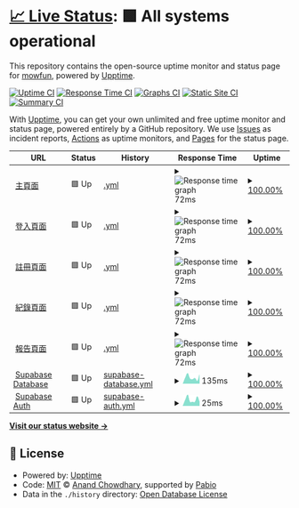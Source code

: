 # [📈 Live Status](https://mowfun.github.io/upptime): <!--live status--> **🟩 All systems operational**

This repository contains the open-source uptime monitor and status page for [mowfun](https://mowfun.github.io/upptime), powered by [Upptime](https://github.com/upptime/upptime).

[![Uptime CI](https://github.com/mowfun/upptime/workflows/Uptime%20CI/badge.svg)](https://github.com/mowfun/upptime/actions?query=workflow%3A%22Uptime+CI%22)
[![Response Time CI](https://github.com/mowfun/upptime/workflows/Response%20Time%20CI/badge.svg)](https://github.com/mowfun/upptime/actions?query=workflow%3A%22Response+Time+CI%22)
[![Graphs CI](https://github.com/mowfun/upptime/workflows/Graphs%20CI/badge.svg)](https://github.com/mowfun/upptime/actions?query=workflow%3A%22Graphs+CI%22)
[![Static Site CI](https://github.com/mowfun/upptime/workflows/Static%20Site%20CI/badge.svg)](https://github.com/mowfun/upptime/actions?query=workflow%3A%22Static+Site+CI%22)
[![Summary CI](https://github.com/mowfun/upptime/workflows/Summary%20CI/badge.svg)](https://github.com/mowfun/upptime/actions?query=workflow%3A%22Summary+CI%22)

With [Upptime](https://upptime.js.org), you can get your own unlimited and free uptime monitor and status page, powered entirely by a GitHub repository. We use [Issues](https://github.com/mowfun/upptime/issues) as incident reports, [Actions](https://github.com/mowfun/upptime/actions) as uptime monitors, and [Pages](https://mowfun.github.io/upptime) for the status page.

<!--start: status pages-->
<!-- This summary is generated by Upptime (https://github.com/upptime/upptime) -->
<!-- Do not edit this manually, your changes will be overwritten -->
<!-- prettier-ignore -->
| URL | Status | History | Response Time | Uptime |
| --- | ------ | ------- | ------------- | ------ |
| <img alt="" src="https://raw.githubusercontent.com/upptime/upptime/master/assets/upptime-icon.svg" height="13"> [主頁面](https://mowfun.app) | 🟩 Up | [.yml](https://github.com/tzumowfun/mowfun/commits/HEAD/history/.yml) | <details><summary><img alt="Response time graph" src="./graphs//response-time-week.png" height="20"> 72ms</summary><br><a href="https://tzumowfun.github.io/mowfun/history/"><img alt="Response time 73" src="https://img.shields.io/endpoint?url=https%3A%2F%2Fraw.githubusercontent.com%2Ftzumowfun%2Fmowfun%2FHEAD%2Fapi%2F%2Fresponse-time.json"></a><br><a href="https://tzumowfun.github.io/mowfun/history/"><img alt="24-hour response time 68" src="https://img.shields.io/endpoint?url=https%3A%2F%2Fraw.githubusercontent.com%2Ftzumowfun%2Fmowfun%2FHEAD%2Fapi%2F%2Fresponse-time-day.json"></a><br><a href="https://tzumowfun.github.io/mowfun/history/"><img alt="7-day response time 72" src="https://img.shields.io/endpoint?url=https%3A%2F%2Fraw.githubusercontent.com%2Ftzumowfun%2Fmowfun%2FHEAD%2Fapi%2F%2Fresponse-time-week.json"></a><br><a href="https://tzumowfun.github.io/mowfun/history/"><img alt="30-day response time 73" src="https://img.shields.io/endpoint?url=https%3A%2F%2Fraw.githubusercontent.com%2Ftzumowfun%2Fmowfun%2FHEAD%2Fapi%2F%2Fresponse-time-month.json"></a><br><a href="https://tzumowfun.github.io/mowfun/history/"><img alt="1-year response time 73" src="https://img.shields.io/endpoint?url=https%3A%2F%2Fraw.githubusercontent.com%2Ftzumowfun%2Fmowfun%2FHEAD%2Fapi%2F%2Fresponse-time-year.json"></a></details> | <details><summary><a href="https://tzumowfun.github.io/mowfun/history/">100.00%</a></summary><a href="https://tzumowfun.github.io/mowfun/history/"><img alt="All-time uptime 99.72%" src="https://img.shields.io/endpoint?url=https%3A%2F%2Fraw.githubusercontent.com%2Ftzumowfun%2Fmowfun%2FHEAD%2Fapi%2F%2Fuptime.json"></a><br><a href="https://tzumowfun.github.io/mowfun/history/"><img alt="24-hour uptime 100.00%" src="https://img.shields.io/endpoint?url=https%3A%2F%2Fraw.githubusercontent.com%2Ftzumowfun%2Fmowfun%2FHEAD%2Fapi%2F%2Fuptime-day.json"></a><br><a href="https://tzumowfun.github.io/mowfun/history/"><img alt="7-day uptime 100.00%" src="https://img.shields.io/endpoint?url=https%3A%2F%2Fraw.githubusercontent.com%2Ftzumowfun%2Fmowfun%2FHEAD%2Fapi%2F%2Fuptime-week.json"></a><br><a href="https://tzumowfun.github.io/mowfun/history/"><img alt="30-day uptime 100.00%" src="https://img.shields.io/endpoint?url=https%3A%2F%2Fraw.githubusercontent.com%2Ftzumowfun%2Fmowfun%2FHEAD%2Fapi%2F%2Fuptime-month.json"></a><br><a href="https://tzumowfun.github.io/mowfun/history/"><img alt="1-year uptime 99.72%" src="https://img.shields.io/endpoint?url=https%3A%2F%2Fraw.githubusercontent.com%2Ftzumowfun%2Fmowfun%2FHEAD%2Fapi%2F%2Fuptime-year.json"></a></details>
| <img alt="" src="https://raw.githubusercontent.com/upptime/upptime/master/assets/upptime-icon.svg" height="13"> [登入頁面](https://mowfun.app/login) | 🟩 Up | [.yml](https://github.com/tzumowfun/mowfun/commits/HEAD/history/.yml) | <details><summary><img alt="Response time graph" src="./graphs//response-time-week.png" height="20"> 72ms</summary><br><a href="https://tzumowfun.github.io/mowfun/history/"><img alt="Response time 73" src="https://img.shields.io/endpoint?url=https%3A%2F%2Fraw.githubusercontent.com%2Ftzumowfun%2Fmowfun%2FHEAD%2Fapi%2F%2Fresponse-time.json"></a><br><a href="https://tzumowfun.github.io/mowfun/history/"><img alt="24-hour response time 68" src="https://img.shields.io/endpoint?url=https%3A%2F%2Fraw.githubusercontent.com%2Ftzumowfun%2Fmowfun%2FHEAD%2Fapi%2F%2Fresponse-time-day.json"></a><br><a href="https://tzumowfun.github.io/mowfun/history/"><img alt="7-day response time 72" src="https://img.shields.io/endpoint?url=https%3A%2F%2Fraw.githubusercontent.com%2Ftzumowfun%2Fmowfun%2FHEAD%2Fapi%2F%2Fresponse-time-week.json"></a><br><a href="https://tzumowfun.github.io/mowfun/history/"><img alt="30-day response time 73" src="https://img.shields.io/endpoint?url=https%3A%2F%2Fraw.githubusercontent.com%2Ftzumowfun%2Fmowfun%2FHEAD%2Fapi%2F%2Fresponse-time-month.json"></a><br><a href="https://tzumowfun.github.io/mowfun/history/"><img alt="1-year response time 73" src="https://img.shields.io/endpoint?url=https%3A%2F%2Fraw.githubusercontent.com%2Ftzumowfun%2Fmowfun%2FHEAD%2Fapi%2F%2Fresponse-time-year.json"></a></details> | <details><summary><a href="https://tzumowfun.github.io/mowfun/history/">100.00%</a></summary><a href="https://tzumowfun.github.io/mowfun/history/"><img alt="All-time uptime 99.72%" src="https://img.shields.io/endpoint?url=https%3A%2F%2Fraw.githubusercontent.com%2Ftzumowfun%2Fmowfun%2FHEAD%2Fapi%2F%2Fuptime.json"></a><br><a href="https://tzumowfun.github.io/mowfun/history/"><img alt="24-hour uptime 100.00%" src="https://img.shields.io/endpoint?url=https%3A%2F%2Fraw.githubusercontent.com%2Ftzumowfun%2Fmowfun%2FHEAD%2Fapi%2F%2Fuptime-day.json"></a><br><a href="https://tzumowfun.github.io/mowfun/history/"><img alt="7-day uptime 100.00%" src="https://img.shields.io/endpoint?url=https%3A%2F%2Fraw.githubusercontent.com%2Ftzumowfun%2Fmowfun%2FHEAD%2Fapi%2F%2Fuptime-week.json"></a><br><a href="https://tzumowfun.github.io/mowfun/history/"><img alt="30-day uptime 100.00%" src="https://img.shields.io/endpoint?url=https%3A%2F%2Fraw.githubusercontent.com%2Ftzumowfun%2Fmowfun%2FHEAD%2Fapi%2F%2Fuptime-month.json"></a><br><a href="https://tzumowfun.github.io/mowfun/history/"><img alt="1-year uptime 99.72%" src="https://img.shields.io/endpoint?url=https%3A%2F%2Fraw.githubusercontent.com%2Ftzumowfun%2Fmowfun%2FHEAD%2Fapi%2F%2Fuptime-year.json"></a></details>
| <img alt="" src="https://raw.githubusercontent.com/upptime/upptime/master/assets/upptime-icon.svg" height="13"> [註冊頁面](https://mowfun.app/signup) | 🟩 Up | [.yml](https://github.com/tzumowfun/mowfun/commits/HEAD/history/.yml) | <details><summary><img alt="Response time graph" src="./graphs//response-time-week.png" height="20"> 72ms</summary><br><a href="https://tzumowfun.github.io/mowfun/history/"><img alt="Response time 73" src="https://img.shields.io/endpoint?url=https%3A%2F%2Fraw.githubusercontent.com%2Ftzumowfun%2Fmowfun%2FHEAD%2Fapi%2F%2Fresponse-time.json"></a><br><a href="https://tzumowfun.github.io/mowfun/history/"><img alt="24-hour response time 68" src="https://img.shields.io/endpoint?url=https%3A%2F%2Fraw.githubusercontent.com%2Ftzumowfun%2Fmowfun%2FHEAD%2Fapi%2F%2Fresponse-time-day.json"></a><br><a href="https://tzumowfun.github.io/mowfun/history/"><img alt="7-day response time 72" src="https://img.shields.io/endpoint?url=https%3A%2F%2Fraw.githubusercontent.com%2Ftzumowfun%2Fmowfun%2FHEAD%2Fapi%2F%2Fresponse-time-week.json"></a><br><a href="https://tzumowfun.github.io/mowfun/history/"><img alt="30-day response time 73" src="https://img.shields.io/endpoint?url=https%3A%2F%2Fraw.githubusercontent.com%2Ftzumowfun%2Fmowfun%2FHEAD%2Fapi%2F%2Fresponse-time-month.json"></a><br><a href="https://tzumowfun.github.io/mowfun/history/"><img alt="1-year response time 73" src="https://img.shields.io/endpoint?url=https%3A%2F%2Fraw.githubusercontent.com%2Ftzumowfun%2Fmowfun%2FHEAD%2Fapi%2F%2Fresponse-time-year.json"></a></details> | <details><summary><a href="https://tzumowfun.github.io/mowfun/history/">100.00%</a></summary><a href="https://tzumowfun.github.io/mowfun/history/"><img alt="All-time uptime 99.72%" src="https://img.shields.io/endpoint?url=https%3A%2F%2Fraw.githubusercontent.com%2Ftzumowfun%2Fmowfun%2FHEAD%2Fapi%2F%2Fuptime.json"></a><br><a href="https://tzumowfun.github.io/mowfun/history/"><img alt="24-hour uptime 100.00%" src="https://img.shields.io/endpoint?url=https%3A%2F%2Fraw.githubusercontent.com%2Ftzumowfun%2Fmowfun%2FHEAD%2Fapi%2F%2Fuptime-day.json"></a><br><a href="https://tzumowfun.github.io/mowfun/history/"><img alt="7-day uptime 100.00%" src="https://img.shields.io/endpoint?url=https%3A%2F%2Fraw.githubusercontent.com%2Ftzumowfun%2Fmowfun%2FHEAD%2Fapi%2F%2Fuptime-week.json"></a><br><a href="https://tzumowfun.github.io/mowfun/history/"><img alt="30-day uptime 100.00%" src="https://img.shields.io/endpoint?url=https%3A%2F%2Fraw.githubusercontent.com%2Ftzumowfun%2Fmowfun%2FHEAD%2Fapi%2F%2Fuptime-month.json"></a><br><a href="https://tzumowfun.github.io/mowfun/history/"><img alt="1-year uptime 99.72%" src="https://img.shields.io/endpoint?url=https%3A%2F%2Fraw.githubusercontent.com%2Ftzumowfun%2Fmowfun%2FHEAD%2Fapi%2F%2Fuptime-year.json"></a></details>
| <img alt="" src="https://raw.githubusercontent.com/upptime/upptime/master/assets/upptime-icon.svg" height="13"> [紀錄頁面](https://mowfun.app/log) | 🟩 Up | [.yml](https://github.com/tzumowfun/mowfun/commits/HEAD/history/.yml) | <details><summary><img alt="Response time graph" src="./graphs//response-time-week.png" height="20"> 72ms</summary><br><a href="https://tzumowfun.github.io/mowfun/history/"><img alt="Response time 73" src="https://img.shields.io/endpoint?url=https%3A%2F%2Fraw.githubusercontent.com%2Ftzumowfun%2Fmowfun%2FHEAD%2Fapi%2F%2Fresponse-time.json"></a><br><a href="https://tzumowfun.github.io/mowfun/history/"><img alt="24-hour response time 68" src="https://img.shields.io/endpoint?url=https%3A%2F%2Fraw.githubusercontent.com%2Ftzumowfun%2Fmowfun%2FHEAD%2Fapi%2F%2Fresponse-time-day.json"></a><br><a href="https://tzumowfun.github.io/mowfun/history/"><img alt="7-day response time 72" src="https://img.shields.io/endpoint?url=https%3A%2F%2Fraw.githubusercontent.com%2Ftzumowfun%2Fmowfun%2FHEAD%2Fapi%2F%2Fresponse-time-week.json"></a><br><a href="https://tzumowfun.github.io/mowfun/history/"><img alt="30-day response time 73" src="https://img.shields.io/endpoint?url=https%3A%2F%2Fraw.githubusercontent.com%2Ftzumowfun%2Fmowfun%2FHEAD%2Fapi%2F%2Fresponse-time-month.json"></a><br><a href="https://tzumowfun.github.io/mowfun/history/"><img alt="1-year response time 73" src="https://img.shields.io/endpoint?url=https%3A%2F%2Fraw.githubusercontent.com%2Ftzumowfun%2Fmowfun%2FHEAD%2Fapi%2F%2Fresponse-time-year.json"></a></details> | <details><summary><a href="https://tzumowfun.github.io/mowfun/history/">100.00%</a></summary><a href="https://tzumowfun.github.io/mowfun/history/"><img alt="All-time uptime 99.72%" src="https://img.shields.io/endpoint?url=https%3A%2F%2Fraw.githubusercontent.com%2Ftzumowfun%2Fmowfun%2FHEAD%2Fapi%2F%2Fuptime.json"></a><br><a href="https://tzumowfun.github.io/mowfun/history/"><img alt="24-hour uptime 100.00%" src="https://img.shields.io/endpoint?url=https%3A%2F%2Fraw.githubusercontent.com%2Ftzumowfun%2Fmowfun%2FHEAD%2Fapi%2F%2Fuptime-day.json"></a><br><a href="https://tzumowfun.github.io/mowfun/history/"><img alt="7-day uptime 100.00%" src="https://img.shields.io/endpoint?url=https%3A%2F%2Fraw.githubusercontent.com%2Ftzumowfun%2Fmowfun%2FHEAD%2Fapi%2F%2Fuptime-week.json"></a><br><a href="https://tzumowfun.github.io/mowfun/history/"><img alt="30-day uptime 100.00%" src="https://img.shields.io/endpoint?url=https%3A%2F%2Fraw.githubusercontent.com%2Ftzumowfun%2Fmowfun%2FHEAD%2Fapi%2F%2Fuptime-month.json"></a><br><a href="https://tzumowfun.github.io/mowfun/history/"><img alt="1-year uptime 99.72%" src="https://img.shields.io/endpoint?url=https%3A%2F%2Fraw.githubusercontent.com%2Ftzumowfun%2Fmowfun%2FHEAD%2Fapi%2F%2Fuptime-year.json"></a></details>
| <img alt="" src="https://raw.githubusercontent.com/upptime/upptime/master/assets/upptime-icon.svg" height="13"> [報告頁面](https://mowfun.app/report) | 🟩 Up | [.yml](https://github.com/tzumowfun/mowfun/commits/HEAD/history/.yml) | <details><summary><img alt="Response time graph" src="./graphs//response-time-week.png" height="20"> 72ms</summary><br><a href="https://tzumowfun.github.io/mowfun/history/"><img alt="Response time 73" src="https://img.shields.io/endpoint?url=https%3A%2F%2Fraw.githubusercontent.com%2Ftzumowfun%2Fmowfun%2FHEAD%2Fapi%2F%2Fresponse-time.json"></a><br><a href="https://tzumowfun.github.io/mowfun/history/"><img alt="24-hour response time 68" src="https://img.shields.io/endpoint?url=https%3A%2F%2Fraw.githubusercontent.com%2Ftzumowfun%2Fmowfun%2FHEAD%2Fapi%2F%2Fresponse-time-day.json"></a><br><a href="https://tzumowfun.github.io/mowfun/history/"><img alt="7-day response time 72" src="https://img.shields.io/endpoint?url=https%3A%2F%2Fraw.githubusercontent.com%2Ftzumowfun%2Fmowfun%2FHEAD%2Fapi%2F%2Fresponse-time-week.json"></a><br><a href="https://tzumowfun.github.io/mowfun/history/"><img alt="30-day response time 73" src="https://img.shields.io/endpoint?url=https%3A%2F%2Fraw.githubusercontent.com%2Ftzumowfun%2Fmowfun%2FHEAD%2Fapi%2F%2Fresponse-time-month.json"></a><br><a href="https://tzumowfun.github.io/mowfun/history/"><img alt="1-year response time 73" src="https://img.shields.io/endpoint?url=https%3A%2F%2Fraw.githubusercontent.com%2Ftzumowfun%2Fmowfun%2FHEAD%2Fapi%2F%2Fresponse-time-year.json"></a></details> | <details><summary><a href="https://tzumowfun.github.io/mowfun/history/">100.00%</a></summary><a href="https://tzumowfun.github.io/mowfun/history/"><img alt="All-time uptime 99.72%" src="https://img.shields.io/endpoint?url=https%3A%2F%2Fraw.githubusercontent.com%2Ftzumowfun%2Fmowfun%2FHEAD%2Fapi%2F%2Fuptime.json"></a><br><a href="https://tzumowfun.github.io/mowfun/history/"><img alt="24-hour uptime 100.00%" src="https://img.shields.io/endpoint?url=https%3A%2F%2Fraw.githubusercontent.com%2Ftzumowfun%2Fmowfun%2FHEAD%2Fapi%2F%2Fuptime-day.json"></a><br><a href="https://tzumowfun.github.io/mowfun/history/"><img alt="7-day uptime 100.00%" src="https://img.shields.io/endpoint?url=https%3A%2F%2Fraw.githubusercontent.com%2Ftzumowfun%2Fmowfun%2FHEAD%2Fapi%2F%2Fuptime-week.json"></a><br><a href="https://tzumowfun.github.io/mowfun/history/"><img alt="30-day uptime 100.00%" src="https://img.shields.io/endpoint?url=https%3A%2F%2Fraw.githubusercontent.com%2Ftzumowfun%2Fmowfun%2FHEAD%2Fapi%2F%2Fuptime-month.json"></a><br><a href="https://tzumowfun.github.io/mowfun/history/"><img alt="1-year uptime 99.72%" src="https://img.shields.io/endpoint?url=https%3A%2F%2Fraw.githubusercontent.com%2Ftzumowfun%2Fmowfun%2FHEAD%2Fapi%2F%2Fuptime-year.json"></a></details>
| <img alt="" src="https://raw.githubusercontent.com/upptime/upptime/master/assets/upptime-icon.svg" height="13"> [Supabase Database](https://wmjleoufkrurqyclafcl.supabase.co/rest/v1/) | 🟩 Up | [supabase-database.yml](https://github.com/tzumowfun/mowfun/commits/HEAD/history/supabase-database.yml) | <details><summary><img alt="Response time graph" src="./graphs/supabase-database/response-time-week.png" height="20"> 135ms</summary><br><a href="https://tzumowfun.github.io/mowfun/history/supabase-database"><img alt="Response time 131" src="https://img.shields.io/endpoint?url=https%3A%2F%2Fraw.githubusercontent.com%2Ftzumowfun%2Fmowfun%2FHEAD%2Fapi%2Fsupabase-database%2Fresponse-time.json"></a><br><a href="https://tzumowfun.github.io/mowfun/history/supabase-database"><img alt="24-hour response time 113" src="https://img.shields.io/endpoint?url=https%3A%2F%2Fraw.githubusercontent.com%2Ftzumowfun%2Fmowfun%2FHEAD%2Fapi%2Fsupabase-database%2Fresponse-time-day.json"></a><br><a href="https://tzumowfun.github.io/mowfun/history/supabase-database"><img alt="7-day response time 135" src="https://img.shields.io/endpoint?url=https%3A%2F%2Fraw.githubusercontent.com%2Ftzumowfun%2Fmowfun%2FHEAD%2Fapi%2Fsupabase-database%2Fresponse-time-week.json"></a><br><a href="https://tzumowfun.github.io/mowfun/history/supabase-database"><img alt="30-day response time 123" src="https://img.shields.io/endpoint?url=https%3A%2F%2Fraw.githubusercontent.com%2Ftzumowfun%2Fmowfun%2FHEAD%2Fapi%2Fsupabase-database%2Fresponse-time-month.json"></a><br><a href="https://tzumowfun.github.io/mowfun/history/supabase-database"><img alt="1-year response time 131" src="https://img.shields.io/endpoint?url=https%3A%2F%2Fraw.githubusercontent.com%2Ftzumowfun%2Fmowfun%2FHEAD%2Fapi%2Fsupabase-database%2Fresponse-time-year.json"></a></details> | <details><summary><a href="https://tzumowfun.github.io/mowfun/history/supabase-database">100.00%</a></summary><a href="https://tzumowfun.github.io/mowfun/history/supabase-database"><img alt="All-time uptime 99.93%" src="https://img.shields.io/endpoint?url=https%3A%2F%2Fraw.githubusercontent.com%2Ftzumowfun%2Fmowfun%2FHEAD%2Fapi%2Fsupabase-database%2Fuptime.json"></a><br><a href="https://tzumowfun.github.io/mowfun/history/supabase-database"><img alt="24-hour uptime 100.00%" src="https://img.shields.io/endpoint?url=https%3A%2F%2Fraw.githubusercontent.com%2Ftzumowfun%2Fmowfun%2FHEAD%2Fapi%2Fsupabase-database%2Fuptime-day.json"></a><br><a href="https://tzumowfun.github.io/mowfun/history/supabase-database"><img alt="7-day uptime 100.00%" src="https://img.shields.io/endpoint?url=https%3A%2F%2Fraw.githubusercontent.com%2Ftzumowfun%2Fmowfun%2FHEAD%2Fapi%2Fsupabase-database%2Fuptime-week.json"></a><br><a href="https://tzumowfun.github.io/mowfun/history/supabase-database"><img alt="30-day uptime 100.00%" src="https://img.shields.io/endpoint?url=https%3A%2F%2Fraw.githubusercontent.com%2Ftzumowfun%2Fmowfun%2FHEAD%2Fapi%2Fsupabase-database%2Fuptime-month.json"></a><br><a href="https://tzumowfun.github.io/mowfun/history/supabase-database"><img alt="1-year uptime 99.93%" src="https://img.shields.io/endpoint?url=https%3A%2F%2Fraw.githubusercontent.com%2Ftzumowfun%2Fmowfun%2FHEAD%2Fapi%2Fsupabase-database%2Fuptime-year.json"></a></details>
| <img alt="" src="https://raw.githubusercontent.com/upptime/upptime/master/assets/upptime-icon.svg" height="13"> [Supabase Auth](https://wmjleoufkrurqyclafcl.supabase.co/auth/v1/settings) | 🟩 Up | [supabase-auth.yml](https://github.com/tzumowfun/mowfun/commits/HEAD/history/supabase-auth.yml) | <details><summary><img alt="Response time graph" src="./graphs/supabase-auth/response-time-week.png" height="20"> 25ms</summary><br><a href="https://tzumowfun.github.io/mowfun/history/supabase-auth"><img alt="Response time 23" src="https://img.shields.io/endpoint?url=https%3A%2F%2Fraw.githubusercontent.com%2Ftzumowfun%2Fmowfun%2FHEAD%2Fapi%2Fsupabase-auth%2Fresponse-time.json"></a><br><a href="https://tzumowfun.github.io/mowfun/history/supabase-auth"><img alt="24-hour response time 16" src="https://img.shields.io/endpoint?url=https%3A%2F%2Fraw.githubusercontent.com%2Ftzumowfun%2Fmowfun%2FHEAD%2Fapi%2Fsupabase-auth%2Fresponse-time-day.json"></a><br><a href="https://tzumowfun.github.io/mowfun/history/supabase-auth"><img alt="7-day response time 25" src="https://img.shields.io/endpoint?url=https%3A%2F%2Fraw.githubusercontent.com%2Ftzumowfun%2Fmowfun%2FHEAD%2Fapi%2Fsupabase-auth%2Fresponse-time-week.json"></a><br><a href="https://tzumowfun.github.io/mowfun/history/supabase-auth"><img alt="30-day response time 23" src="https://img.shields.io/endpoint?url=https%3A%2F%2Fraw.githubusercontent.com%2Ftzumowfun%2Fmowfun%2FHEAD%2Fapi%2Fsupabase-auth%2Fresponse-time-month.json"></a><br><a href="https://tzumowfun.github.io/mowfun/history/supabase-auth"><img alt="1-year response time 23" src="https://img.shields.io/endpoint?url=https%3A%2F%2Fraw.githubusercontent.com%2Ftzumowfun%2Fmowfun%2FHEAD%2Fapi%2Fsupabase-auth%2Fresponse-time-year.json"></a></details> | <details><summary><a href="https://tzumowfun.github.io/mowfun/history/supabase-auth">100.00%</a></summary><a href="https://tzumowfun.github.io/mowfun/history/supabase-auth"><img alt="All-time uptime 99.86%" src="https://img.shields.io/endpoint?url=https%3A%2F%2Fraw.githubusercontent.com%2Ftzumowfun%2Fmowfun%2FHEAD%2Fapi%2Fsupabase-auth%2Fuptime.json"></a><br><a href="https://tzumowfun.github.io/mowfun/history/supabase-auth"><img alt="24-hour uptime 100.00%" src="https://img.shields.io/endpoint?url=https%3A%2F%2Fraw.githubusercontent.com%2Ftzumowfun%2Fmowfun%2FHEAD%2Fapi%2Fsupabase-auth%2Fuptime-day.json"></a><br><a href="https://tzumowfun.github.io/mowfun/history/supabase-auth"><img alt="7-day uptime 100.00%" src="https://img.shields.io/endpoint?url=https%3A%2F%2Fraw.githubusercontent.com%2Ftzumowfun%2Fmowfun%2FHEAD%2Fapi%2Fsupabase-auth%2Fuptime-week.json"></a><br><a href="https://tzumowfun.github.io/mowfun/history/supabase-auth"><img alt="30-day uptime 100.00%" src="https://img.shields.io/endpoint?url=https%3A%2F%2Fraw.githubusercontent.com%2Ftzumowfun%2Fmowfun%2FHEAD%2Fapi%2Fsupabase-auth%2Fuptime-month.json"></a><br><a href="https://tzumowfun.github.io/mowfun/history/supabase-auth"><img alt="1-year uptime 99.86%" src="https://img.shields.io/endpoint?url=https%3A%2F%2Fraw.githubusercontent.com%2Ftzumowfun%2Fmowfun%2FHEAD%2Fapi%2Fsupabase-auth%2Fuptime-year.json"></a></details>

<!--end: status pages-->

[**Visit our status website →**](https://mowfun.github.io/upptime)

## 📄 License

- Powered by: [Upptime](https://github.com/upptime/upptime)
- Code: [MIT](./LICENSE) © [Anand Chowdhary](https://anandchowdhary.com), supported by [Pabio](https://pabio.com)
- Data in the `./history` directory: [Open Database License](https://opendatacommons.org/licenses/odbl/1-0/)
